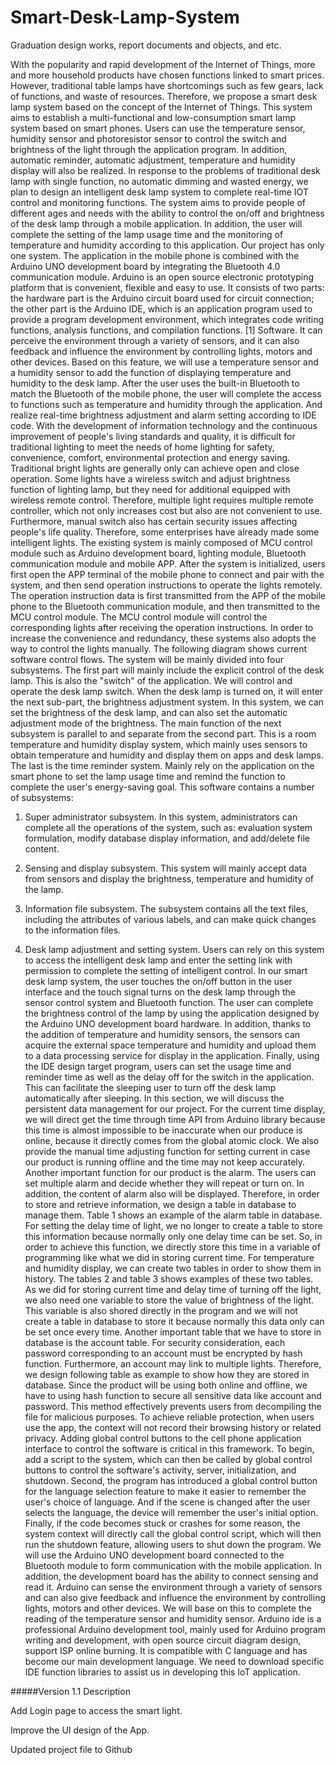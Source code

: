 # Smart-Desk-Lamp-System
Graduation design works, report documents and objects, and etc.

With the popularity and rapid development of the Internet of Things, more and more household products have chosen functions linked to smart prices. However, traditional table lamps have shortcomings such as few gears, lack of functions, and waste of resources. Therefore, we propose a smart desk lamp system based on the concept of the Internet of Things. This system aims to establish a multi-functional and low-consumption smart lamp system based on smart phones. Users can use the temperature sensor, humidity sensor and photoresistor sensor to control the switch and brightness of the light through the application program. In addition, automatic reminder, automatic adjustment, temperature and humidity display will also be realized.
In response to the problems of traditional desk lamp with single function, no automatic dimming and wasted energy, we plan to design an intelligent desk lamp system to complete real-time IOT control and monitoring functions. The system aims to provide people of different ages and needs with the ability to control the on/off and brightness of the desk lamp through a mobile application. In addition, the user will complete the setting of the lamp usage time and the monitoring of temperature and humidity according to this application.
Our project has only one system. The application in the mobile phone is combined with the Arduino UNO development board by integrating the Bluetooth 4.0 communication module. Arduino is an open source electronic prototyping platform that is convenient, flexible and easy to use. It consists of two parts: the hardware part is the Arduino circuit board used for circuit connection; the other part is the Arduino IDE, which is an application program used to provide a program development environment, which integrates code writing functions, analysis functions, and compilation functions. [1] Software. It can perceive the environment through a variety of sensors, and it can also feedback and influence the environment by controlling lights, motors and other devices. Based on this feature, we will use a temperature sensor and a humidity sensor to add the function of displaying temperature and humidity to the desk lamp. After the user uses the built-in Bluetooth to match the Bluetooth of the mobile phone, the user will complete the access to functions such as temperature and humidity through the application. And realize real-time brightness adjustment and alarm setting according to IDE code.
With the development of information technology and the continuous improvement of people's living standards and quality, it is difficult for traditional lighting to meet the needs of home lighting for safety, convenience, comfort, environmental protection and energy saving. Traditional bright lights are generally only can achieve open and close operation. Some lights have a wireless switch and adjust brightness function of lighting lamp, but they need for additional equipped with wireless remote control. Therefore, multiple light requires multiple remote controller, which not only increases cost but also are not convenient to use. Furthermore, manual switch also has certain security issues affecting people's life quality. Therefore, some enterprises have already made some intelligent lights. 
The existing system is mainly composed of MCU control module such as Arduino development board, lighting module, Bluetooth communication module and mobile APP. After the system is initialized, users first open the APP terminal of the mobile phone to connect and pair with the system, and then send operation instructions to operate the lights remotely. The operation instruction data is first transmitted from the APP of the mobile phone to the Bluetooth communication module, and then transmitted to the MCU control module. The MCU control module will control the corresponding lights after receiving the operation instructions. In order to increase the convenience and redundancy, these systems also adopts the way to control the lights manually. The following diagram shows current software control flows.
The system will be mainly divided into four subsystems. The first part will mainly include the explicit control of the desk lamp. This is also the "switch" of the application. We will control and operate the desk lamp switch. When the desk lamp is turned on, it will enter the next sub-part, the brightness adjustment system. In this system, we can set the brightness of the desk lamp, and can also set the automatic adjustment mode of the brightness. The main function of the next subsystem is parallel to and separate from the second part. This is a room temperature and humidity display system, which mainly uses sensors to obtain temperature and humidity and display them on apps and desk lamps. The last is the time reminder system. Mainly rely on the application on the smart phone to set the lamp usage time and remind the function to complete the user's energy-saving goal.
This software contains a number of subsystems:
1. Super administrator subsystem. In this system, administrators can complete all the operations of the system, such as: evaluation system formulation, modify database display information, and add/delete file content.

2. Sensing and display subsystem. This system will mainly accept data from sensors and display the brightness, temperature and humidity of the lamp.

3. Information file subsystem. The subsystem contains all the text files, including the attributes of various labels, and can make quick changes to the information files.

4. Desk lamp adjustment and setting system. Users can rely on this system to access the intelligent desk lamp and enter the setting link with permission to complete the setting of intelligent control.
  In our smart desk lamp system, the user touches the on/off button in the user interface and the touch signal turns on the desk lamp through the sensor control system and Bluetooth function. The user can complete the brightness control of the lamp by using the application designed by the Arduino UNO development board hardware. In addition, thanks to the addition of temperature and humidity sensors, the sensors can acquire the external space temperature and humidity and upload them to a data processing service for display in the application. Finally, using the IDE design target program, users can set the usage time and reminder time as well as the delay off for the switch in the application. This can facilitate the sleeping user to turn off the desk lamp automatically after sleeping.
  In this section, we will discuss the persistent data management for our project. For the current time display, we will direct get the time through time API from Arduino library because this time is almost impossible to be inaccurate when our produce is online, because it directly comes from the global atomic clock. We also provide the manual time adjusting function for setting current in case our product is running offline and the time may not keep accurately. Another important function for our product is the alarm. The users can set multiple alarm and decide whether they will repeat or turn on. In addition, the content of alarm also will be displayed. Therefore, in order to store and retrieve information, we design a table in database to manage them. Table 1 shows an example of the alarm table in database. 
  For setting the delay time of light, we no longer to create a table to store this information because normally only one delay time can be set. So, in order to achieve this function, we directly store this time in a variable of programming like what we did in storing current time. For temperature and humidity display, we can create two tables in order to show them in history. The tables 2 and table 3 shows examples of these two tables.
  As we did for storing current time and delay time of turning off the light, we also need one variable to store the value of brightness of the light. This variable is also shored directly in the program and we will not create a table in database to store it because normally this data only can be set once every time. 
  Another important table that we have to store in database is the account table. For security consideration, each password corresponding to an account must be encrypted by hash function. Furthermore, an account may link to multiple lights. Therefore, we design following table as example to show how they are stored in database. 
  Since the product will be using both online and offline, we have to using hash function to secure all sensitive data like account and password. This method effectively prevents users from decompiling the file for malicious purposes. To achieve reliable protection, when users use the app, the context will not record their browsing history or related privacy.
  Adding global control buttons to the cell phone application interface to control the software is critical in this framework. To begin, add a script to the system, which can then be called by global control buttons to control the software's activity, server, initialization, and shutdown.
  Second, the program has introduced a global control button for the language selection feature to make it easier to remember the user's choice of language. And if the scene is changed after the user selects the language, the device will remember the user's initial option.  
  Finally, if the code becomes stuck or crashes for some reason, the system context will directly call the global control script, which will then run the shutdown feature, allowing users to shut down the program.
  We will use the Arduino UNO development board connected to the Bluetooth module to form communication with the mobile application. In addition, the development board has the ability to connect sensing and read it. Arduino can sense the environment through a variety of sensors and can also give feedback and influence the environment by controlling lights, motors and other devices. We will base on this to complete the reading of the temperature sensor and humidity sensor.
  Arduino ide is a professional Arduino development tool, mainly used for Arduino program writing and development, with open source circuit diagram design, support ISP online burning. It is compatible with C language and has become our main development language. We need to download specific IDE function libraries to assist us in developing this IoT application.

#####Version 1.1 Description

Add Login page to access the smart light.

Improve the UI design of the App.

Updated project file to Github


